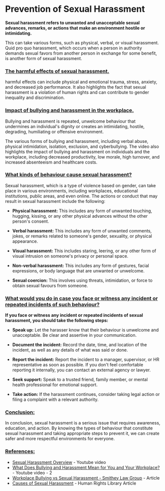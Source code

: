 # Prevention of Sexual Harassment 

**Sexual harassment refers to unwanted and unacceptable sexual advances, remarks, or actions that make an environment hostile or intimidating.**

This can take various forms, such as physical, verbal, or visual harassment. Quid pro quo harassment, which occurs when a person in authority demands sexual favors from another person in exchange for some benefit, is another form of sexual harassment.
<br>

###  <ins>**The harmful effects of sexual harassment.** </ins>
 harmful effects can include physical and emotional trauma, stress, anxiety, and decreased job performance. It also highlights the fact that sexual harassment is a violation of human rights and can contribute to gender inequality and discrimination.


### <ins>**Impact of bullying and harassment in the workplace.**</ins>

Bullying and harassment is repeated, unwelcome behaviour that undermines an individual's dignity or creates an intimidating, hostile, degrading, humiliating or offensive environment.

The various forms of bullying and harassment, including verbal abuse, physical intimidation, isolation, exclusion, and cyberbullying. The video also highlights the impact of bullying and harassment on individuals and the workplace, including decreased productivity, low morale, high turnover, and increased absenteeism and healthcare costs.

###  <ins>**What kinds of behaviour cause sexual harassment?**</ins>

Sexual harassment, which is a type of violence based on gender, can take place in various environments, including workplaces, educational institutions, public areas, and even online. The actions or conduct that may result in sexual harassment include the following:

* **Physical harassment:** This includes any form of unwanted touching, hugging, kissing, or any other physical advances without the other person's consent.

* **Verbal harassment:** This includes any form of unwanted comments, jokes, or remarks related to someone's gender, sexuality, or physical appearance.

* **Visual harassment:** This includes staring, leering, or any other form of visual intrusion on someone's privacy or personal space.

* **Non-verbal harassment:** This includes any form of gestures, facial expressions, or body language that are unwanted or unwelcome.

* **Sexual coercion:** This involves using threats, intimidation, or force to obtain sexual favours from someone.

### <ins>**What would you do in case you face or witness any  incident or repeated incidents of such behaviour?**</ins>

 **If you face or witness any incident or repeated incidents of sexual harassment, you should take the following steps:**

* **Speak up:** Let the harasser know that their behaviour is unwelcome and unacceptable. Be clear and assertive in your communication.

* **Document the incident:** Record the date, time, and location of the incident, as well as any details of what was said or done.

* **Report the incident:** Report the incident to a manager, supervisor, or HR representative as soon as possible. If you don't feel comfortable reporting it internally, you can contact an external agency or lawyer.

* **Seek support:** Speak to a trusted friend, family member, or mental health professional for emotional support.

* **Take action:** If the harassment continues, consider taking legal action or filing a complaint with a relevant authority.        
    

### <ins>**Conclusion:**</ins>
In conclusion, sexual harassment is a serious issue that requires awareness, education, and action. By knowing the types of behaviour that constitute sexual harassment and taking appropriate steps to prevent it, we can create safer and more respectful environments for everyone.

### <ins>**References:**</ins>
* [Sexual Harassment Overview](https://www.youtube.com/watch?v=Ue3BTGW3uRQ) - Youtube video 
* [What Does Bullying and Harassment Mean for You and Your Workplace?](https://www.youtube.com/watch?v=u7e2c6v1oDs) - Youtube video - 2
* [Workplace Bullying vs Sexual Harassment - Smithey Law Group](https://smitheylaw.com/know-the-difference-between-workplace-bullying-and-sexual-harassment/) - Article
* [Causes of Sexual Harassment](http://hrlibrary.umn.edu/svaw/harassment/explore/3causes.htm) - Human Rights Library Article